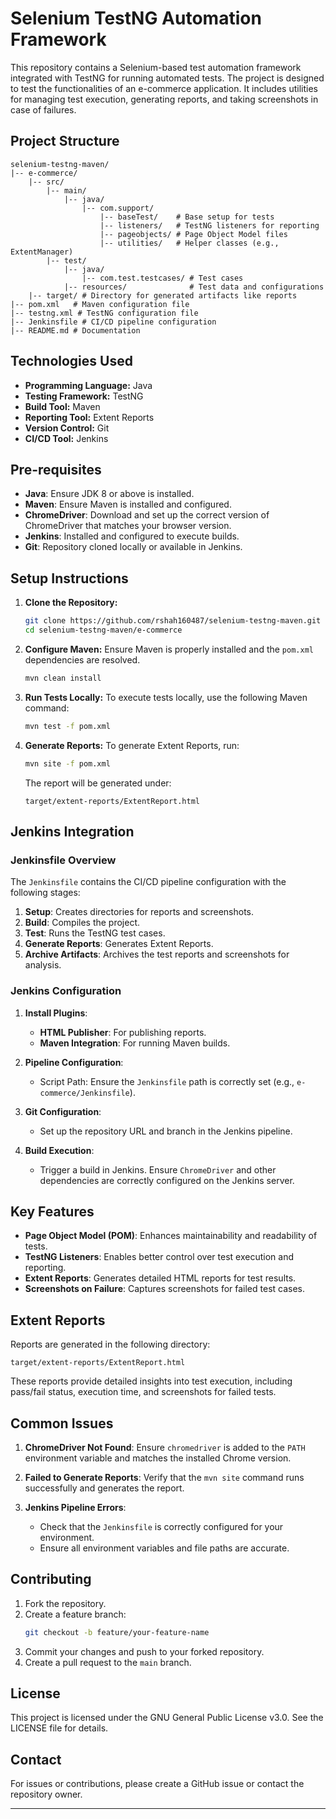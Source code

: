 # Selenium TestNG Automation Framework

This repository contains a Selenium-based test automation framework integrated with TestNG for running automated tests. The project is designed to test the functionalities of an e-commerce application. It includes utilities for managing test execution, generating reports, and taking screenshots in case of failures.

## **Project Structure**

```
selenium-testng-maven/
|-- e-commerce/
    |-- src/
        |-- main/
            |-- java/
                |-- com.support/
                    |-- baseTest/    # Base setup for tests
                    |-- listeners/   # TestNG listeners for reporting
                    |-- pageobjects/ # Page Object Model files
                    |-- utilities/   # Helper classes (e.g., ExtentManager)
        |-- test/
            |-- java/
                |-- com.test.testcases/ # Test cases
            |-- resources/              # Test data and configurations
    |-- target/ # Directory for generated artifacts like reports
|-- pom.xml   # Maven configuration file
|-- testng.xml # TestNG configuration file
|-- Jenkinsfile # CI/CD pipeline configuration
|-- README.md # Documentation
```

## **Technologies Used**
- **Programming Language:** Java
- **Testing Framework:** TestNG
- **Build Tool:** Maven
- **Reporting Tool:** Extent Reports
- **Version Control:** Git
- **CI/CD Tool:** Jenkins

## **Pre-requisites**
- **Java**: Ensure JDK 8 or above is installed.
- **Maven**: Ensure Maven is installed and configured.
- **ChromeDriver**: Download and set up the correct version of ChromeDriver that matches your browser version.
- **Jenkins**: Installed and configured to execute builds.
- **Git**: Repository cloned locally or available in Jenkins.

## **Setup Instructions**

1. **Clone the Repository:**
   ```bash
   git clone https://github.com/rshah160487/selenium-testng-maven.git
   cd selenium-testng-maven/e-commerce
   ```

2. **Configure Maven:**
   Ensure Maven is properly installed and the `pom.xml` dependencies are resolved.
   ```bash
   mvn clean install
   ```

3. **Run Tests Locally:**
   To execute tests locally, use the following Maven command:
   ```bash
   mvn test -f pom.xml
   ```

4. **Generate Reports:**
   To generate Extent Reports, run:
   ```bash
   mvn site -f pom.xml
   ```

   The report will be generated under:
   ```
   target/extent-reports/ExtentReport.html
   ```

## **Jenkins Integration**

### **Jenkinsfile Overview**
The `Jenkinsfile` contains the CI/CD pipeline configuration with the following stages:
1. **Setup**: Creates directories for reports and screenshots.
2. **Build**: Compiles the project.
3. **Test**: Runs the TestNG test cases.
4. **Generate Reports**: Generates Extent Reports.
5. **Archive Artifacts**: Archives the test reports and screenshots for analysis.

### **Jenkins Configuration**
1. **Install Plugins**:
    - **HTML Publisher**: For publishing reports.
    - **Maven Integration**: For running Maven builds.

2. **Pipeline Configuration**:
    - Script Path: Ensure the `Jenkinsfile` path is correctly set (e.g., `e-commerce/Jenkinsfile`).

3. **Git Configuration**:
    - Set up the repository URL and branch in the Jenkins pipeline.

4. **Build Execution**:
    - Trigger a build in Jenkins. Ensure `ChromeDriver` and other dependencies are correctly configured on the Jenkins server.

## **Key Features**
- **Page Object Model (POM)**: Enhances maintainability and readability of tests.
- **TestNG Listeners**: Enables better control over test execution and reporting.
- **Extent Reports**: Generates detailed HTML reports for test results.
- **Screenshots on Failure**: Captures screenshots for failed test cases.

## **Extent Reports**
Reports are generated in the following directory:
```
target/extent-reports/ExtentReport.html
```
These reports provide detailed insights into test execution, including pass/fail status, execution time, and screenshots for failed tests.

## **Common Issues**
1. **ChromeDriver Not Found**:
   Ensure `chromedriver` is added to the `PATH` environment variable and matches the installed Chrome version.

2. **Failed to Generate Reports**:
   Verify that the `mvn site` command runs successfully and generates the report.

3. **Jenkins Pipeline Errors**:
    - Check that the `Jenkinsfile` is correctly configured for your environment.
    - Ensure all environment variables and file paths are accurate.

## **Contributing**
1. Fork the repository.
2. Create a feature branch:
   ```bash
   git checkout -b feature/your-feature-name
   ```
3. Commit your changes and push to your forked repository.
4. Create a pull request to the `main` branch.

## **License**

This project is licensed under the GNU General Public License v3.0. See the LICENSE file for details.

## **Contact**
For issues or contributions, please create a GitHub issue or contact the repository owner.

---

